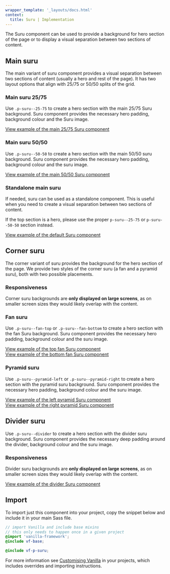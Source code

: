 ```yaml
---
wrapper_template: '_layouts/docs.html'
context:
  title: Suru | Implementation
---
```


The Suru component can be used to provide a background for hero section of the page or to display a visual separation between two sections of content.

## Main suru

The main variant of suru component provides a visual separation between two sections of content (usually a hero and rest of the page). It has two layout options that align with 25/75 or 50/50 splits of the grid.

### Main suru 25/75

Use `.p-suru--25-75` to create a hero section with the main 25/75 Suru background. Suru component provides the necessary hero padding, background colour and the Suru image.

<div class="embedded-example"><a href="/docs/examples/patterns/suru/default" class="js-example">
View example of the main 25/75 Suru component
</a></div>

### Main suru 50/50

Use `.p-suru--50-50` to create a hero section with the main 50/50 suru background. Suru component provides the necessary hero padding, background colour and the suru image.

<div class="embedded-example"><a href="/docs/examples/patterns/suru/50-50" class="js-example">
View example of the main 50/50 Suru component
</a></div>

### Standalone main suru

If needed, suru can be used as a standalone component. This is useful when you need to create a visual separation between two sections of content.

If the top section is a hero, please use the proper `p-suru--25-75` or `p-suru--50-50` section instead.

<div class="embedded-example"><a href="/docs/examples/patterns/suru/standalone" class="js-example">
View example of the default Suru component
</a></div>

## Corner suru

The corner variant of suru provides the background for the hero section of the page. We provide two styles of the corner suru (a fan and a pyramid suru), both with two possible placements.

<div class="p-notification--caution">
  <div class="p-notification__content">
    <h3 class="p-notification__title">Responsiveness</h3>
    <p class="p-notification__message">Corner suru backgrounds are <b>only displayed on large screens</b>, as on smaller screen sizes they would likely overlap with the content.</p>
  </div>
</div>

### Fan suru

Use `.p-suru--fan-top` or `.p-suru--fan-bottom` to create a hero section with the fan Suru background. Suru component provides the necessary hero padding, background colour and the suru image.

<div class="embedded-example"><a href="/docs/examples/patterns/suru/fan-top" class="js-example">
View example of the top fan Suru component
</a></div>

<div class="embedded-example"><a href="/docs/examples/patterns/suru/fan-bottom" class="js-example">
View example of the bottom fan Suru component
</a></div>

### Pyramid suru

Use `.p-suru--pyramid-left` or `.p-suru--pyramid-right` to create a hero section with the pyramid suru background. Suru component provides the necessary hero padding, background colour and the suru image.

<div class="embedded-example"><a href="/docs/examples/patterns/suru/fan-top" class="js-example">
View example of the left pyramid Suru component
</a></div>

<div class="embedded-example"><a href="/docs/examples/patterns/suru/fan-bottom" class="js-example">
View example of the right pyramid Suru component
</a></div>

## Divider suru

Use `.p-suru--divider` to create a hero section with the divider suru background. Suru component provides the necessary deep padding around the divider, background colour and the suru image.

<div class="p-notification--caution">
  <div class="p-notification__content">
    <h3 class="p-notification__title">Responsiveness</h3>
    <p class="p-notification__message">Divider suru backgrounds are <b>only displayed on large screens</b>, as on smaller screen sizes they would likely overlap with the content.</p>
  </div>
</div>

<div class="embedded-example"><a href="/docs/examples/patterns/suru/divider" class="js-example">
View example of the divider Suru component
</a></div>

## Import

To import just this component into your project, copy the snippet below and include it in your main Sass file.

```scss
// import Vanilla and include base mixins
// this only needs to happen once in a given project
@import 'vanilla-framework';
@include vf-base;

@include vf-p-suru;
```

For more information see [Customising Vanilla](/docs/customising-vanilla/) in your projects, which includes overrides and importing instructions.
